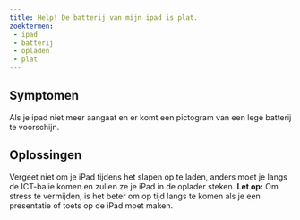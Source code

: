 ```yaml
---
title: Help! De batterij van mijn ipad is plat.
zoektermen:
 - ipad
 - batterij
 - opladen
 - plat
---
```


## Symptomen
Als je ipad niet meer aangaat en er komt een pictogram van een lege batterij te voorschijn.


## Oplossingen

Vergeet niet om je iPad tijdens het slapen op te laden, anders moet je langs de ICT-balie komen en zullen ze je iPad in de oplader steken. 
**Let op:** Om stress te vermijden, is het beter om op tijd langs te komen als je een presentatie of toets op de iPad moet maken.